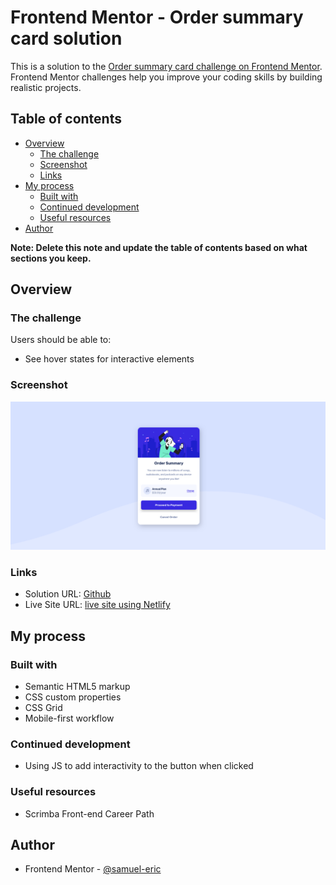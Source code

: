 # Frontend Mentor - Order summary card solution

This is a solution to the [Order summary card challenge on Frontend Mentor](https://www.frontendmentor.io/challenges/order-summary-component-QlPmajDUj). Frontend Mentor challenges help you improve your coding skills by building realistic projects.

## Table of contents

-   [Overview](#overview)
    -   [The challenge](#the-challenge)
    -   [Screenshot](#screenshot)
    -   [Links](#links)
-   [My process](#my-process)
    -   [Built with](#built-with)
    -   [Continued development](#continued-development)
    -   [Useful resources](#useful-resources)
-   [Author](#author)

**Note: Delete this note and update the table of contents based on what sections you keep.**

## Overview

### The challenge

Users should be able to:

-   See hover states for interactive elements

### Screenshot

![](./screenshot.jpg)

### Links

-   Solution URL: [Github](https://github.com/samuel-eric/front-end-mentor-order-summary-component)
-   Live Site URL: [live site using Netlify](https://fem-order-summary-component-sericy.netlify.app/)

## My process

### Built with

-   Semantic HTML5 markup
-   CSS custom properties
-   CSS Grid
-   Mobile-first workflow

### Continued development

-   Using JS to add interactivity to the button when clicked

### Useful resources

-   Scrimba Front-end Career Path

## Author

-   Frontend Mentor - [@samuel-eric](https://www.frontendmentor.io/profile/samuel-eric)

